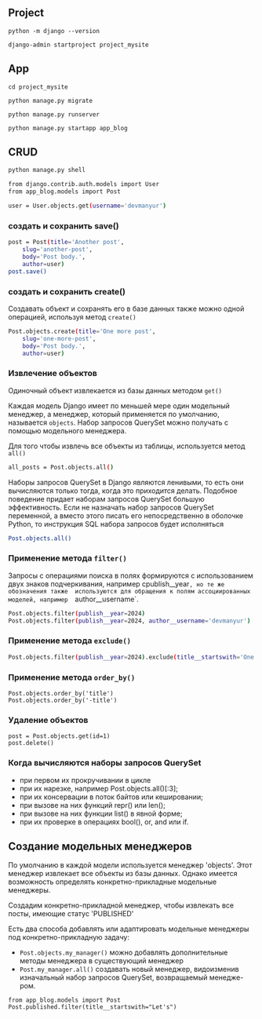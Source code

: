 ## Project

```shell
python -m django --version
```

```shell
django-admin startproject project_mysite
```

## App
```shell
cd project_mysite
```
```shell
python manage.py migrate
```
```shell
python manage.py runserver
```
```shell
python manage.py startapp app_blog
```

## CRUD
```sh
python manage.py shell
```

```sh
from django.contrib.auth.models import User
from app_blog.models import Post

user = User.objects.get(username='devmanyur')
```

### создать и сохранить save()

```sh
post = Post(title='Another post',
	slug='another-post',
	body='Post body.',
	author=user)
post.save()
```

### создать и сохранить create()
Создавать объект и сохранять его в базе данных также можно одной операцией, 
используя метод `create()`

```sh
Post.objects.create(title='One more post',
	slug='one-more-post',
	body='Post body.', 
	author=user)
```

### Извлечение объектов
Одиночный объект извлекается из базы данных методом `get()`

Каждая модель Django 
имеет по меньшей мере один модельный менеджер, а менеджер, который 
применяется по умолчанию, называется `objects`. Набор запросов QuerySet 
можно получать с помощью модельного менеджера.

Для того чтобы извлечь все объекты из таблицы, используется метод `all()`
```sh
all_posts = Post.objects.all()
```

Наборы запросов QuerySet в Django являются ленивыми, то есть они 
вычисляются только тогда, когда это приходится делать. 
Подобное поведение придает 
наборам запросов QuerySet большую эффективность. Если не назначать набор 
запросов QuerySet переменной, а вместо этого писать его непосредственно 
в оболочке Python, то инструкция SQL набора запросов будет исполняться
```sh
Post.objects.all()
```

### Применение метода `filter()`
Запросы с операциями поиска в полях формируются с использованием двух 
знаков подчеркивания, например cpublish__year`, но те же обозначения также 
используются для обращения к полям ассоциированных моделей, например 
`author__username`.
```sh
Post.objects.filter(publish__year=2024)
Post.objects.filter(publish__year=2024, author__username='devmanyur')
```
### Применение метода `exclude()`
```sh
Post.objects.filter(publish__year=2024).exclude(title__startswith='One')
```

### Применение метода `order_by()`
```shell
Post.objects.order_by('title')
Post.objects.order_by('-title')
```

### Удаление объектов
```shell
post = Post.objects.get(id=1) 
post.delete()
```

### Когда вычисляются наборы запросов QuerySet
- при первом их прокручивании в цикле
- при их нарезке, например Post.objects.all()[:3]; 
- при их консервации в поток байтов или кешировании; 
- при вызове на них функций repr() или len(); 
- при вызове на них функции list() в явной форме; 
- при их проверке в операциях bool(), or, and или if.

## Создание модельных менеджеров
По умолчанию в каждой модели используется менеджер 'objects'. Этот менеджер
извлекает все объекты из базы данных. Однако имеется возможность 
определять конкретно-прикладные модельные менеджеры.

Создадим конкретно-прикладной менеджер, чтобы извлекать все 
посты, имеющие статус 'PUBLISHED'

Есть два способа добавлять или адаптировать модельные менеджеры под 
конкретно-прикладную задачу:
- `Post.objects.my_manager()` можно добавлять дополнительные методы 
менеджера в существующий менеджер 
- `Post.my_manager.all()` создавать новый менеджер, видоизменив изначальный набор запросов QuerySet, возвращаемый менедже- 
ром. 

```shell
from app_blog.models import Post
Post.published.filter(title__startswith="Let's")
```
